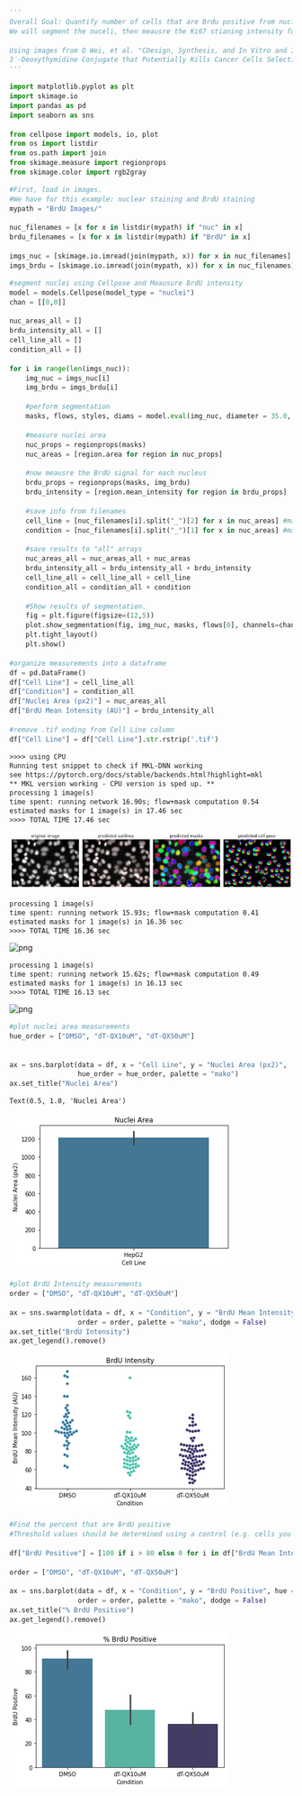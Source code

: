 ```python
'''
Overall Goal: Quantify number of cells that are Brdu positive from nuclear staining.  
We will segment the nuceli, then meausre the Ki67 stianing intensity for each nucleus.

Using images from Q Wei, et al. "CDesign, Synthesis, and In Vitro and In Vivo Biological Studies of a 
3′-Deoxythymidine Conjugate that Potentially Kills Cancer Cells Selectively." December 2012PLoS ONE 7(12):e52199.
'''
```


```python
import matplotlib.pyplot as plt
import skimage.io
import pandas as pd
import seaborn as sns

from cellpose import models, io, plot
from os import listdir
from os.path import join
from skimage.measure import regionprops
from skimage.color import rgb2gray
```


```python
#First, load in images.
#We have for this example: nuclear staining and BrdU staining
mypath = "BrdU Images/"

nuc_filenames = [x for x in listdir(mypath) if "nuc" in x]
brdu_filenames = [x for x in listdir(mypath) if "BrdU" in x]

imgs_nuc = [skimage.io.imread(join(mypath, x)) for x in nuc_filenames]
imgs_brdu = [skimage.io.imread(join(mypath, x)) for x in nuc_filenames]
```


```python
#segment nuclei using Cellpose and Meausure BrdU intensity 
model = models.Cellpose(model_type = "nuclei")
chan = [[0,0]]

nuc_areas_all = []
brdu_intensity_all = []
cell_line_all = []
condition_all = []

for i in range(len(imgs_nuc)):
    img_nuc = imgs_nuc[i]
    img_brdu = imgs_brdu[i]
   
    #perform segmentation
    masks, flows, styles, diams = model.eval(img_nuc, diameter = 35.0, channels = chan)

    #measure nuclei area
    nuc_props = regionprops(masks)
    nuc_areas = [region.area for region in nuc_props]

    #now meausre the BrdU signal for each nucleus
    brdu_props = regionprops(masks, img_brdu)
    brdu_intensity = [region.mean_intensity for region in brdu_props]
    
    #save info from filenames
    cell_line = [nuc_filenames[i].split("_")[2] for x in nuc_areas] #make dimension match above measurements
    condition = [nuc_filenames[i].split("_")[1] for x in nuc_areas] #make dimension match above measurements

    #save results to "all" arrays
    nuc_areas_all = nuc_areas_all + nuc_areas
    brdu_intensity_all = brdu_intensity_all + brdu_intensity
    cell_line_all = cell_line_all + cell_line
    condition_all = condition_all + condition
    
    #Show results of segmentation.  
    fig = plt.figure(figsize=(12,5))
    plot.show_segmentation(fig, img_nuc, masks, flows[0], channels=chan)
    plt.tight_layout()
    plt.show()

#organize measurements into a dataframe
df = pd.DataFrame()
df["Cell Line"] = cell_line_all
df["Condition"] = condition_all
df["Nuclei Area (px2)"] = nuc_areas_all
df["BrdU Mean Intensity (AU)"] = brdu_intensity_all

#remove .tif ending from Cell Line column
df["Cell Line"] = df["Cell Line"].str.rstrip('.tif')
```

    >>>> using CPU
    Running test snippet to check if MKL-DNN working
    see https://pytorch.org/docs/stable/backends.html?highlight=mkl
    ** MKL version working - CPU version is sped up. **
    processing 1 image(s)
    time spent: running network 16.90s; flow+mask computation 0.54
    estimated masks for 1 image(s) in 17.46 sec
    >>>> TOTAL TIME 17.46 sec



    
![png](output_3_1.png)
    


    processing 1 image(s)
    time spent: running network 15.93s; flow+mask computation 0.41
    estimated masks for 1 image(s) in 16.36 sec
    >>>> TOTAL TIME 16.36 sec



    
![png](output_3_3.png)
    


    processing 1 image(s)
    time spent: running network 15.62s; flow+mask computation 0.49
    estimated masks for 1 image(s) in 16.13 sec
    >>>> TOTAL TIME 16.13 sec



    
![png](output_3_5.png)
    



```python
#plot nuclei area measurements
hue_order = ["DMSO", "dT-QX10uM", "dT-QX50uM"]


ax = sns.barplot(data = df, x = "Cell Line", y = "Nuclei Area (px2)",
                 hue_order = hue_order, palette = "mako")
ax.set_title("Nuclei Area")

```




    Text(0.5, 1.0, 'Nuclei Area')




    
![png](output_4_1.png)
    



```python
#plot BrdU Intensity measurements
order = ["DMSO", "dT-QX10uM", "dT-QX50uM"]

ax = sns.swarmplot(data = df, x = "Condition", y = "BrdU Mean Intensity (AU)", hue = "Condition", 
                 order = order, palette = "mako", dodge = False)
ax.set_title("BrdU Intensity")
ax.get_legend().remove()
```


    
![png](output_5_0.png)
    



```python
#Find the percent that are BrdU positive
#Threshold values should be determined using a control (e.g. cells you are sure are not entering S-phase)

df["BrdU Positive"] = [100 if i > 80 else 0 for i in df["BrdU Mean Intensity (AU)"]]

order = ["DMSO", "dT-QX10uM", "dT-QX50uM"]

ax = sns.barplot(data = df, x = "Condition", y = "BrdU Positive", hue = "Condition", 
                 order = order, palette = "mako", dodge = False)
ax.set_title("% BrdU Positive")
ax.get_legend().remove()
```


    
![png](output_6_0.png)
    



```python

```
